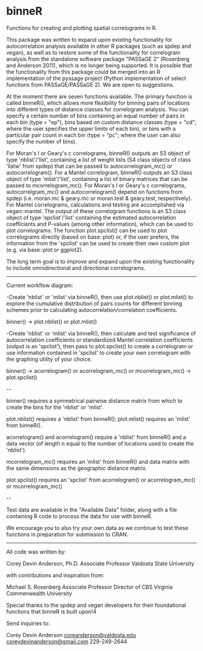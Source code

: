 # binneR

Functions for creating and plotting spatial correlograms in R.

This package was written to expand upon existing functionality for autocorrelation analysis available in other R packages (such as spdep and vegan), as well as to restore some of the functionality for correlogram analysis from the standalone software package "PASSaGE 2" (Rosenberg and Anderson 2011), which is no longer being supported. It is possible that the functionality from this package could be merged into an R implementation of the pyssage project (Python implementation of select functions from PASSaGE/PASSaGE 2). We are open to suggestions.  

At the moment there are seven functions available. The primary function is called binneR(), which allows more flexibility for binning pairs of locations into different types of distance classes for correlogram analysis. You can specify a certain number of bins containing an equal number of pairs in each bin (type = "ep"), bins based on custom distance classes (type = "cd"; where the user specifies the upper limits of each bin), or bins with a particular pair count in each bin (type = "pc"; where the user can also specify the number of bins).

For Moran's I or Geary's c correlograms, binneR() outputs an S3 object of type 'nblist'/'list', containing a list of weight lists (S4 class objects of class 'listw' from spdep) that can be passed to autocorrelogram_mc() or autocorrelogram(). For a Mantel correlogram, binneR() outputs an S3 class object of type 'mlist'/'list', containing a list of binary matrices that can be passed to mcorrelogram_mc(). For Moran's I or Geary's c correlograms, autocorrelgram_mc() and autocorrelogram() depend on functions from spdep (i.e. moran.mc & geary.mc or moran.test & geary.test, respectively). For Mantel correlograms, calculations and testing are accomplished via vegan::mantel. The output of these correlogram functions is an S3 class object of type 'spclist'/'list' containing the estimated autocorrelation coefficients and P-values (among other information), which can be used to plot correlograms. The function plot.spclist() can be used to plot correlograms directly (based on base::plot) or, if the user prefers, the information from the 'spclist' can be used to create their own custom plot (e.g. via base::plot or ggplot2).

The long term goal is to improve and expand upon the existing functionality to include omnidirectional and directional correlograms.

----

Current workflow diagram:

-Create 'nblist' or 'mlist' via binneR(), then use plot.nblist() or plot.mlist() to explore the cumulative distribution of pairs counts for different binning schemes prior to calculating autocorrelation/correlation coefficients.

binner() -> plot.nblist() or plot.mlist()

-Create 'nblist' or 'mlist' via binneR(), then calculate and test significance of autocorrelation coefficients or standardized Mantel correlation coefficients (output is an 'spclist'), then pass to plot.spclist() to create a correlogram or use information contained in 'spclist' to create your own correlogram with the graphing utility of your choice.

binner() -> acorrelogram() or acorrelogram_mc() or mcorrelogram_mc() -> plot.spclist()

--

binner() requires a symmetrical pairwise distance matrix from which to create the bins for the 'nblist' or 'mlist'.

plot.nblist() requires a 'nblist' from binneR(); plot.mlist() requires an 'mlist' from binneR().

acorrelogram() and acorrelogram() require a 'nblist' from binneR() and a data vector (of length n equal to the number of locations used to create the 'nblist').

mcorrelogram_mc() requires an 'mlist' from binneR() and data matrix with the same dimensions as the geographic distance matrix.

plot.spclist() requires an 'spclist' from acorrelogram() or acorrelogram_mc() or mcorrelogram_mc()

--

Test data are available in the "Available Data" folder, along with a file containing R code to process the data for use with binneR.

We encourage you to also try your own data as we continue to test these functions in preparation for submission to CRAN.


---

All code was written by:

Corey Devin Anderson, Ph.D.
Associate Professor
Valdosta State University

with contributions and inspiration from:

Michael S. Rosenberg
Associate Professor
Director of CBS
Virginia Commenwealth University


Special thanks to the spdep and vegan developers for their foundational functions that binneR is built upon!4


Send inquiries to:

Corey Devin Anderson
coreanderson@valdosta.edu
coreydevinanderson@gmail.com
229-249-2644
 
